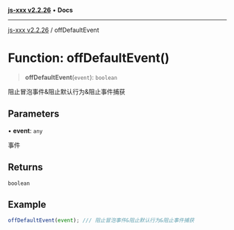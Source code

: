 [**js-xxx v2.2.26**](../README.md) • **Docs**

***

[js-xxx v2.2.26](../README.md) / offDefaultEvent

# Function: offDefaultEvent()

> **offDefaultEvent**(`event`): `boolean`

阻止冒泡事件&阻止默认行为&阻止事件捕获

## Parameters

• **event**: `any`

事件

## Returns

`boolean`

## Example

```ts
offDefaultEvent(event); /// 阻止冒泡事件&阻止默认行为&阻止事件捕获
```
